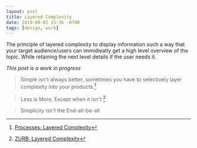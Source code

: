 ```yaml
---
layout: post
title: Layered Complexity
date: 2019-08-02 15:36 -0700
tags: [design, work]
---
```


The principle of layered complexity to display information such a way that
your target audience/users can immidieatly get a high level overview of the
topic. While retaining the next level details if the user needs it.

*This post is a work in progress*

<!-- more -->

> Simple isn't always better, sometimes you have to selectively layer
    complexity into your products.[^fn1]

> Less is More, Except when it isn't [^fn2]

> Simplicity isn't the End-all-be-all


[^fn1]: [Processes: Layered Complexity](http://www.infogineering.net/layered-complexity.htm)
[^fn2]: [ZURB: Layered Complexity](https://zurb.com/word/layered-complexity)

